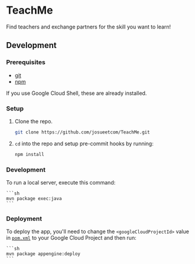 # TeachMe

Find teachers and exchange partners for the skill you want to learn!

## Development

### Prerequisites

- [git](https://git-scm.com/)
- [npm](https://www.npmjs.com/get-npm)

If you use Google Cloud Shell, these are already installed.

### Setup

1. Clone the repo.

   ```sh
   git clone https://github.com/josueetcom/TeachMe.git
   ```

2. `cd` into the repo and setup pre-commit hooks by running:

   ```sh
   npm install
   ```

### Development

To run a local server,
execute this command:

    ```sh
    mvn package exec:java
    ```

### Deployment

To deploy the app, you'll need to change the `<googleCloudProjectId>` value in [`pom.xml`](pom.xml#L19) to your Google Cloud Project and then run:

    ```sh
    mvn package appengine:deploy
    ```
